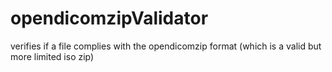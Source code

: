 # opendicomzipValidator
verifies if a file complies with the opendicomzip format (which is a valid but more limited iso zip)
